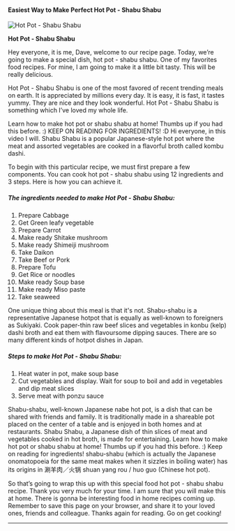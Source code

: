             

#### Easiest Way to Make Perfect Hot Pot - Shabu Shabu

![Hot Pot - Shabu Shabu](https://img-global.cpcdn.com/recipes/b27ab445c73e8f91/751x532cq70/hot-pot-shabu-shabu-recipe-main-photo.jpg)

**Hot Pot - Shabu Shabu**

Hey everyone, it is me, Dave, welcome to our recipe page. Today, we’re going to make a special dish, hot pot - shabu shabu. One of my favorites food recipes. For mine, I am going to make it a little bit tasty. This will be really delicious.

Hot Pot - Shabu Shabu is one of the most favored of recent trending meals on earth. It is appreciated by millions every day. It is easy, it is fast, it tastes yummy. They are nice and they look wonderful. Hot Pot - Shabu Shabu is something which I’ve loved my whole life.

Learn how to make hot pot or shabu shabu at home! Thumbs up if you had this before. :) KEEP ON READING FOR INGREDIENTS! :D Hi everyone, in this video I will. Shabu Shabu is a popular Japanese-style hot pot where the meat and assorted vegetables are cooked in a flavorful broth called kombu dashi.

To begin with this particular recipe, we must first prepare a few components. You can cook hot pot - shabu shabu using 12 ingredients and 3 steps. Here is how you can achieve it.

##### The ingredients needed to make Hot Pot - Shabu Shabu:

1.  Prepare Cabbage
2.  Get Green leafy vegetable
3.  Prepare Carrot
4.  Make ready Shitake mushroom
5.  Make ready Shimeiji mushroom
6.  Take Daikon
7.  Take Beef or Pork
8.  Prepare Tofu
9.  Get Rice or noodles
10.  Make ready Soup base
11.  Make ready Miso paste
12.  Take seaweed

One unique thing about this meal is that it's not. Shabu-shabu is a representative Japanese hotpot that is equally as well-known to foreigners as Sukiyaki. Cook paper-thin raw beef slices and vegetables in konbu (kelp) dashi broth and eat them with flavoursome dipping sauces. There are so many different kinds of hotpot dishes in Japan.

##### Steps to make Hot Pot - Shabu Shabu:

1.  Heat water in pot, make soup base
2.  Cut vegetables and display. Wait for soup to boil and add in vegetables and dip meat slices
3.  Serve meat with ponzu sauce

Shabu-shabu, well-known Japanese nabe hot pot, is a dish that can be shared with friends and family. It is traditionally made in a shareable pot placed on the center of a table and is enjoyed in both homes and at restaurants. Shabu Shabu, a Japanese dish of thin slices of meat and vegetables cooked in hot broth, is made for entertaining. Learn how to make hot pot or shabu shabu at home! Thumbs up if you had this before. :) Keep on reading for ingredients! shabu-shabu (which is actually the Japanese onomatopoeia for the same meat makes when it sizzles in boiling water) has its origins in 涮羊肉／火锅 shuan yang rou / huo guo (Chinese hot pot).

So that’s going to wrap this up with this special food hot pot - shabu shabu recipe. Thank you very much for your time. I am sure that you will make this at home. There is gonna be interesting food in home recipes coming up. Remember to save this page on your browser, and share it to your loved ones, friends and colleague. Thanks again for reading. Go on get cooking!

* * *